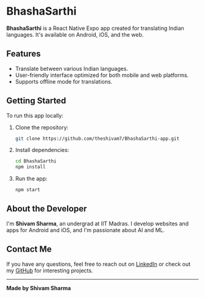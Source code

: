 # BhashaSarthi

**BhashaSarthi** is a React Native Expo app created for translating Indian languages. It's available on Android, iOS, and the web.

## Features
- Translate between various Indian languages.
- User-friendly interface optimized for both mobile and web platforms.
- Supports offline mode for translations.

## Getting Started
To run this app locally:

1. Clone the repository:
    ```bash
    git clone https://github.com/theshivam7/BhashaSarthi-app.git
    ```
2. Install dependencies:
    ```bash
    cd BhashaSarthi
    npm install
    ```
3. Run the app:
    ```bash
    npm start
    ```

## About the Developer
I'm **Shivam Sharma**, an undergrad at IIT Madras. I develop websites and apps for Android and iOS, and I'm passionate about AI and ML.

## Contact Me
If you have any questions, feel free to reach out on [LinkedIn](https://www.linkedin.com/in/shivam-sharma-aaa) or check out my [GitHub](https://github.com/theshivam7) for interesting projects.

---

**Made by Shivam Sharma**
